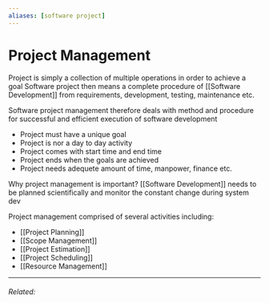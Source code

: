 ```yaml
---
aliases: [software project]
---
```

# Project Management
Project is simply a collection of multiple operations in order to achieve a goal
Software project then means a complete procedure of [[Software Development]]  from requirements, development, testing, maintenance etc. 

Software project management therefore deals with method and procedure for successful and efficient execution of software development

- Project must have a unique goal
- Project is nor a day to day activity
- Project comes with start time and end time
- Project ends when the goals are achieved
- Project needs adequete amount of time, manpower, finance etc.

Why project management is important? [[Software Development]] needs to be planned scientifically and monitor the constant change during system dev

Project management comprised of several activities including:
- [[Project Planning]]
- [[Scope Management]]
- [[Project Estimation]]
- [[Project Scheduling]]
- [[Resource Management]]











---
###### Related: 